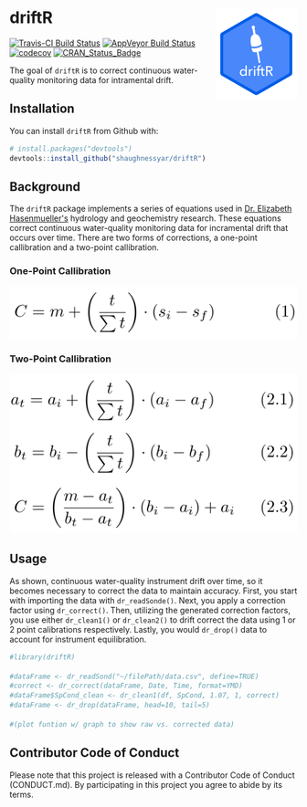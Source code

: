 
<!-- README.md is generated from README.Rmd. Please edit that file -->
driftR <img src="man/figures/logo.png" align="right" />
=======================================================

[![Travis-CI Build Status](https://travis-ci.org/shaughnessyar/driftR.svg?branch=master)](https://travis-ci.org/shaughnessyar/driftR) [![AppVeyor Build Status](https://ci.appveyor.com/api/projects/status/github/shaughnessyar/driftR?branch=master&svg=true)](https://ci.appveyor.com/project/shaughnessyar/driftR) [![codecov](https://codecov.io/gh/shaughnessyar/driftR/branch/master/graph/badge.svg)](https://codecov.io/gh/shaughnessyar/driftR) [![CRAN\_Status\_Badge](http://www.r-pkg.org/badges/version/driftR)](https://cran.r-project.org/package=driftR)

The goal of `driftR` is to correct continuous water-quality monitoring data for intramental drift.

Installation
------------

You can install `driftR` from Github with:

``` r
# install.packages("devtools")
devtools::install_github("shaughnessyar/driftR")
```

Background
----------

The `driftR` package implements a series of equations used in [Dr. Elizabeth Hasenmueller's](https://hasenmuellerlab.weebly.com) hydrology and geochemistry research. These equations correct continuous water-quality monitoring data for incramental drift that occurs over time. There are two forms of corrections, a one-point callibration and a two-point callibration.

### One-Point Callibration

![fig1](man/figures/onePointCorrection.png)

### Two-Point Callibration

![fig2](man/figures/twoPointCorrection.png)

Usage
-----

As shown, continuous water-quality instrument drift over time, so it becomes necessary to correct the data to maintain accuracy. First, you start with importing the data with `dr_readSonde()`. Next, you apply a correction factor using `dr_correct()`. Then, utilizing the generated correction factors, you use either `dr_clean1()` or `dr_clean2()` to drift correct the data using 1 or 2 point calibrations respectively. Lastly, you would `dr_drop()` data to account for instrument equilibration.

``` r
#library(driftR)

#dataFrame <- dr_readSond("~/filePath/data.csv", define=TRUE)
#correct <- dr_correct(dataFrame, Date, Time, format=YMD)
#dataFrame$SpCond_clean <- dr_clean1(df, SpCond, 1.07, 1, correct)
#dataFrame <- dr_drop(dataFrame, head=10, tail=5)

#(plot funtion w/ graph to show raw vs. corrected data)
```

Contributor Code of Conduct
---------------------------

Please note that this project is released with a Contributor Code of Conduct (CONDUCT.md). By participating in this project you agree to abide by its terms.
